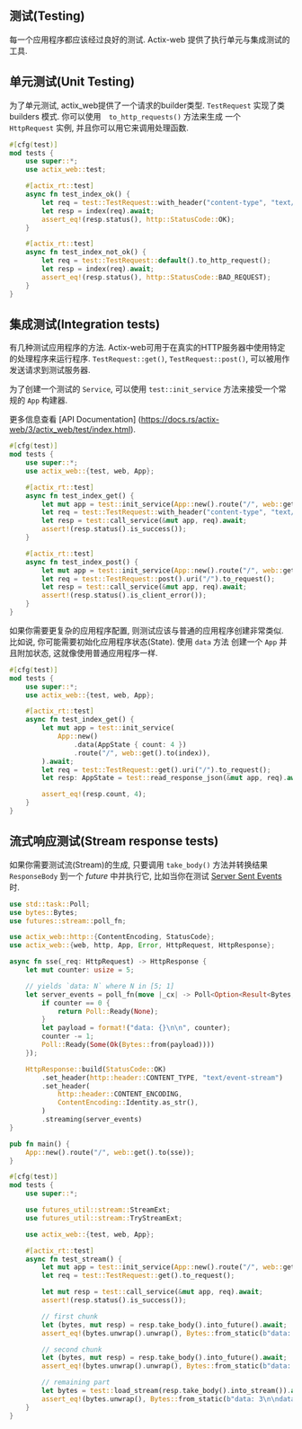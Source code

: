 ## 测试(Testing)
每一个应用程序都应该经过良好的测试. Actix-web 提供了执行单元与集成测试的工具.

## 单元测试(Unit Testing)
为了单元测试, actix_web提供了一个请求的builder类型. `TestRequest` 实现了类 builders 模式. 你可以使用　`to_http_requests()` 方法来生成
一个　`HttpRequest` 实例, 并且你可以用它来调用处理函数.

```rust
#[cfg(test)]
mod tests {
    use super::*;
    use actix_web::test;

    #[actix_rt::test]
    async fn test_index_ok() {
        let req = test::TestRequest::with_header("content-type", "text/plain").to_http_request();
        let resp = index(req).await;
        assert_eq!(resp.status(), http::StatusCode::OK);
    }

    #[actix_rt::test]
    async fn test_index_not_ok() {
        let req = test::TestRequest::default().to_http_request();
        let resp = index(req).await;
        assert_eq!(resp.status(), http::StatusCode::BAD_REQUEST);
    }
}
```

## 集成测试(Integration tests)
有几种测试应用程序的方法. Actix-web可用于在真实的HTTP服务器中使用特定的处理程序来运行程序. `TestRequest::get()`, `TestRequest::post()`,
可以被用作发送请求到测试服务器.

为了创建一个测试的 `Service`, 可以使用 `test::init_service` 方法来接受一个常规的 `App` 构建器.

更多信息查看 [API Documentation] (https://docs.rs/actix-web/3/actix_web/test/index.html).

```rust
#[cfg(test)]
mod tests {
    use super::*;
    use actix_web::{test, web, App};

    #[actix_rt::test]
    async fn test_index_get() {
        let mut app = test::init_service(App::new().route("/", web::get().to(index))).await;
        let req = test::TestRequest::with_header("content-type", "text/plain").to_request();
        let resp = test::call_service(&mut app, req).await;
        assert!(resp.status().is_success());
    }

    #[actix_rt::test]
    async fn test_index_post() {
        let mut app = test::init_service(App::new().route("/", web::get().to(index))).await;
        let req = test::TestRequest::post().uri("/").to_request();
        let resp = test::call_service(&mut app, req).await;
        assert!(resp.status().is_client_error());
    }
}
```

如果你需要更复杂的应用程序配置, 则测试应该与普通的应用程序创建非常类似. 比如说, 你可能需要初始化应用程序状态(State). 使用 `data` 方法
创建一个 `App` 并且附加状态, 这就像使用普通应用程序一样.

```rust
#[cfg(test)]
mod tests {
    use super::*;
    use actix_web::{test, web, App};

    #[actix_rt::test]
    async fn test_index_get() {
        let mut app = test::init_service(
            App::new()
                .data(AppState { count: 4 })
                .route("/", web::get().to(index)),
        ).await;
        let req = test::TestRequest::get().uri("/").to_request();
        let resp: AppState = test::read_response_json(&mut app, req).await;

        assert_eq!(resp.count, 4);
    }
}
```

## 流式响应测试(Stream response tests)
如果你需要测试流(Stream)的生成, 只要调用 `take_body()` 方法并转换结果 `ResponseBody` 到一个 _future_ 中并执行它, 比如当你在测试
[Server Sent Events](https://developer.mozilla.org/en-US/docs/Web/API/Server-sent_events/Using_server-sent_events) 时.

```rust
use std::task::Poll;
use bytes::Bytes;
use futures::stream::poll_fn;

use actix_web::http::{ContentEncoding, StatusCode};
use actix_web::{web, http, App, Error, HttpRequest, HttpResponse};

async fn sse(_req: HttpRequest) -> HttpResponse {
    let mut counter: usize = 5;

    // yields `data: N` where N in [5; 1]
    let server_events = poll_fn(move |_cx| -> Poll<Option<Result<Bytes, Error>>> {
        if counter == 0 {
            return Poll::Ready(None);
        }
        let payload = format!("data: {}\n\n", counter);
        counter -= 1;
        Poll::Ready(Some(Ok(Bytes::from(payload))))
    });

    HttpResponse::build(StatusCode::OK)
        .set_header(http::header::CONTENT_TYPE, "text/event-stream")
        .set_header(
            http::header::CONTENT_ENCODING,
            ContentEncoding::Identity.as_str(),
        )
        .streaming(server_events)
}

pub fn main() {
    App::new().route("/", web::get().to(sse));
}

#[cfg(test)]
mod tests {
    use super::*;

    use futures_util::stream::StreamExt;
    use futures_util::stream::TryStreamExt;

    use actix_web::{test, web, App};

    #[actix_rt::test]
    async fn test_stream() {
        let mut app = test::init_service(App::new().route("/", web::get().to(sse))).await;
        let req = test::TestRequest::get().to_request();

        let mut resp = test::call_service(&mut app, req).await;
        assert!(resp.status().is_success());

        // first chunk
        let (bytes, mut resp) = resp.take_body().into_future().await;
        assert_eq!(bytes.unwrap().unwrap(), Bytes::from_static(b"data: 5\n\n"));

        // second chunk
        let (bytes, mut resp) = resp.take_body().into_future().await;
        assert_eq!(bytes.unwrap().unwrap(), Bytes::from_static(b"data: 4\n\n"));

        // remaining part
        let bytes = test::load_stream(resp.take_body().into_stream()).await;
        assert_eq!(bytes.unwrap(), Bytes::from_static(b"data: 3\n\ndata: 2\n\ndata: 1\n\n"));
    }
}
```